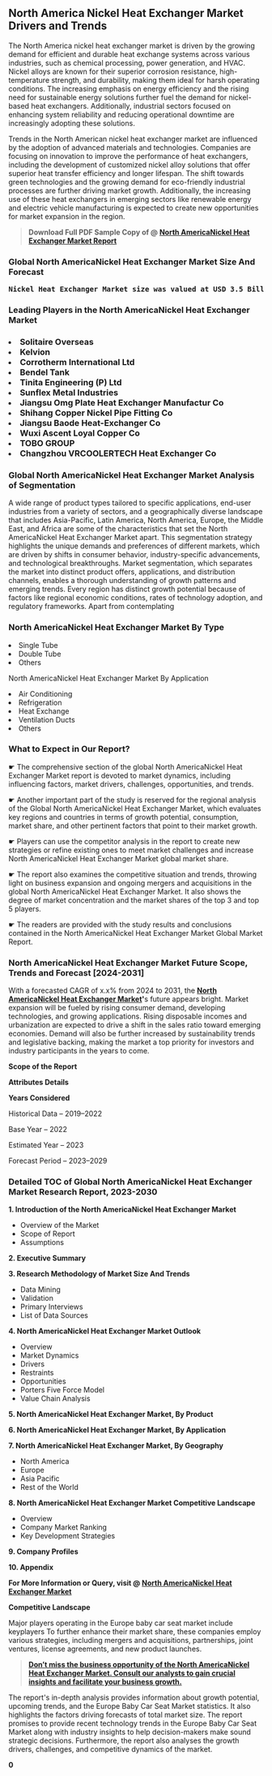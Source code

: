 <p> <h2>North America Nickel Heat Exchanger Market Drivers and Trends</h2><p>The North America nickel heat exchanger market is driven by the growing demand for efficient and durable heat exchange systems across various industries, such as chemical processing, power generation, and HVAC. Nickel alloys are known for their superior corrosion resistance, high-temperature strength, and durability, making them ideal for harsh operating conditions. The increasing emphasis on energy efficiency and the rising need for sustainable energy solutions further fuel the demand for nickel-based heat exchangers. Additionally, industrial sectors focused on enhancing system reliability and reducing operational downtime are increasingly adopting these solutions.</p><p>Trends in the North American nickel heat exchanger market are influenced by the adoption of advanced materials and technologies. Companies are focusing on innovation to improve the performance of heat exchangers, including the development of customized nickel alloy solutions that offer superior heat transfer efficiency and longer lifespan. The shift towards green technologies and the growing demand for eco-friendly industrial processes are further driving market growth. Additionally, the increasing use of these heat exchangers in emerging sectors like renewable energy and electric vehicle manufacturing is expected to create new opportunities for market expansion in the region.</p></p><blockquote id="" class=""><strong>Download Full PDF Sample Copy of @&nbsp;<a href="https://www.verifiedmarketreports.com/download-sample/?rid=399460&utm_source=GitHub-Jan&utm_medium=251" target="_blank">North AmericaNickel Heat Exchanger Market Report</a>&nbsp;&nbsp;</strong></blockquote><h3 id="" class=""><strong>Global&nbsp;North AmericaNickel Heat Exchanger Market Size And Forecast</strong></h3><pre class="reader-text-block__code-block"><strong>Nickel Heat Exchanger Market size was valued at USD 3.5 Billion in 2022 and is projected to reach USD 5.2 Billion by 2030, growing at a CAGR of 6.5% from 2024 to 2030.</strong></pre><h3 id="" class="">Leading Players in the&nbsp;North AmericaNickel Heat Exchanger Market</h3><h3 class=""></Li><Li>Solitaire Overseas</Li><Li> Kelvion</Li><Li> Corrotherm International Ltd</Li><Li> Bendel Tank</Li><Li> Tinita Engineering (P) Ltd</Li><Li> Sunflex Metal Industries</Li><Li> Jiangsu Omg Plate Heat Exchanger Manufactur Co</Li><Li> Shihang Copper Nickel Pipe Fitting Co</Li><Li> Jiangsu Baode Heat-Exchanger Co</Li><Li> Wuxi Ascent Loyal Copper Co</Li><Li> TOBO GROUP</Li><Li> Changzhou VRCOOLERTECH Heat Exchanger Co</h3><h3 id="" class="">Global&nbsp;North AmericaNickel Heat Exchanger Market Analysis of Segmentation</h3><p id="" class="">A wide range of product types tailored to specific applications, end-user industries from a variety of sectors, and a geographically diverse landscape that includes Asia-Pacific, Latin America, North America, Europe, the Middle East, and Africa are some of the characteristics that set the North AmericaNickel Heat Exchanger Market apart. This segmentation strategy highlights the unique demands and preferences of different markets, which are driven by shifts in consumer behavior, industry-specific advancements, and technological breakthroughs. Market segmentation, which separates the market into distinct product offers, applications, and distribution channels, enables a thorough understanding of growth patterns and emerging trends. Every region has distinct growth potential because of factors like regional economic conditions, rates of technology adoption, and regulatory frameworks. Apart from contemplating</p><h3 id="" class="">North AmericaNickel Heat Exchanger Market&nbsp;By Type</h3><p></Li><Li>Single Tube</Li><Li> Double Tube</Li><Li> Others</p><div class="" data-test-id=""><p>North AmericaNickel Heat Exchanger Market&nbsp;By Application</p></div><p class=""></Li><Li>Air Conditioning</Li><Li> Refrigeration</Li><Li> Heat Exchange</Li><Li> Ventilation Ducts</Li><Li> Others</p><div class="" data-test-id=""><h3><span class="">What to Expect in Our Report?</span></h3></div><div class="" data-test-id=""><p><span class="">☛ The comprehensive section of the global North AmericaNickel Heat Exchanger Market report is devoted to market dynamics, including influencing factors, market drivers, challenges, opportunities, and trends.</span></p></div><div class="" data-test-id=""><p><span class="">☛ Another important part of the study is reserved for the regional analysis of the Global North AmericaNickel Heat Exchanger Market, which evaluates key regions and countries in terms of growth potential, consumption, market share, and other pertinent factors that point to their market growth.</span></p></div><div class="" data-test-id=""><p><span class="">☛ Players can use the competitor analysis in the report to create new strategies or refine existing ones to meet market challenges and increase North AmericaNickel Heat Exchanger Market global market share.</span></p></div><div class="" data-test-id=""><p><span class="">☛ The report also examines the competitive situation and trends, throwing light on business expansion and ongoing mergers and acquisitions in the global North AmericaNickel Heat Exchanger Market. It also shows the degree of market concentration and the market shares of the top 3 and top 5 players.</span></p></div><div class="" data-test-id=""><p><span class="">☛ The readers are provided with the study results and conclusions contained in the North AmericaNickel Heat Exchanger Market Global Market Report.</span></p></div><div class="" data-test-id=""><h3><span class="">North AmericaNickel Heat Exchanger Market Future Scope, Trends and Forecast [2024-2031]</span></h3></div><div class="" data-test-id=""><p><span class="">With a forecasted CAGR of x.x% from 2024 to 2031, the <strong><a href="https://www.verifiedmarketreports.com/download-sample/?rid=399460&utm_source=GitHub-Jan&utm_medium=251" target="_blank">North AmericaNickel Heat Exchanger Market</a>'</strong>s future appears bright. Market expansion will be fueled by rising consumer demand, developing technologies, and growing applications. Rising disposable incomes and urbanization are expected to drive a shift in the sales ratio toward emerging economies. Demand will also be further increased by sustainability trends and legislative backing, making the market a top priority for investors and industry participants in the years to come.</span></p><p id="ember66" class="ember-view reader-text-block__paragraph"><strong>Scope of the Report</strong></p><p id="ember67" class="ember-view reader-text-block__paragraph"><strong>Attributes Details</strong></p><p id="ember68" class="ember-view reader-text-block__paragraph"><strong>Years Considered</strong></p><p id="ember69" class="ember-view reader-text-block__paragraph">Historical Data &ndash; 2019&ndash;2022</p><p id="ember70" class="ember-view reader-text-block__paragraph">Base Year &ndash; 2022</p><p id="ember71" class="ember-view reader-text-block__paragraph">Estimated Year &ndash; 2023</p><p id="ember72" class="ember-view reader-text-block__paragraph">Forecast Period &ndash; 2023&ndash;2029</p></div><h3 id="" class="">Detailed TOC of Global North AmericaNickel Heat Exchanger Market Research Report, 2023-2030</h3><p id="" class=""><strong>1. Introduction of the North AmericaNickel Heat Exchanger Market</strong></p><ul><li>Overview of the Market</li><li>Scope of Report</li><li>Assumptions</li></ul><p id="" class=""><strong>2. Executive Summary</strong></p><p id="" class=""><strong>3. Research Methodology of Market Size And Trends</strong></p><ul><li>Data Mining</li><li>Validation</li><li>Primary Interviews</li><li>List of Data Sources</li></ul><p id="" class=""><strong>4. North AmericaNickel Heat Exchanger Market Outlook</strong></p><ul><li>Overview</li><li>Market Dynamics</li><li>Drivers</li><li>Restraints</li><li>Opportunities</li><li>Porters Five Force Model</li><li>Value Chain Analysis</li></ul><p id="" class=""><strong>5. North AmericaNickel Heat Exchanger Market, By Product</strong></p><p id="" class=""><strong>6. North AmericaNickel Heat Exchanger Market, By Application</strong></p><p id="" class=""><strong>7. North AmericaNickel Heat Exchanger Market, By Geography</strong></p><ul><li>North America</li><li>Europe</li><li>Asia Pacific</li><li>Rest of the World</li></ul><p id="" class=""><strong>8. North AmericaNickel Heat Exchanger Market Competitive Landscape</strong></p><ul><li>Overview</li><li>Company Market Ranking</li><li>Key Development Strategies</li></ul><p id="" class=""><strong>9. Company Profiles</strong></p><p id="" class=""><strong>10. Appendix</strong></p><p><strong>For More Information or Query, visit&nbsp;@ <a href="https://www.verifiedmarketreports.com/product/nickel-heat-exchanger-market/" target="_blank">North AmericaNickel Heat Exchanger Market</a></strong></p><p id="ember61" class="ember-view reader-text-block__paragraph"><strong>Competitive Landscape</strong></p><p id="ember62" class="ember-view reader-text-block__paragraph">Major players operating in the Europe baby car seat market include keyplayers To further enhance their market share, these companies employ various strategies, including mergers and acquisitions, partnerships, joint ventures, license agreements, and new product launches.</p><blockquote id="ember63" class="ember-view reader-text-block__blockquote"><strong><a href="https://www.verifiedmarketreports.com/download-sample/?rid=399460&utm_source=GitHub-Jan&utm_medium=251" target="_blank">Don&rsquo;t miss the business opportunity of the North AmericaNickel Heat Exchanger Market. Consult our analysts to gain crucial insights and facilitate your business growth.</a></strong></blockquote><p id="ember64" class="ember-view reader-text-block__paragraph">The report's in-depth analysis provides information about growth potential, upcoming trends, and the Europe Baby Car Seat Market statistics. It also highlights the factors driving forecasts of total market size. The report promises to provide recent technology trends in the Europe Baby Car Seat Market along with industry insights to help decision-makers make sound strategic decisions. Furthermore, the report also analyses the growth drivers, challenges, and competitive dynamics of the market.</p><p class="ember-view reader-text-block__paragraph"><strong>0</strong></p>
